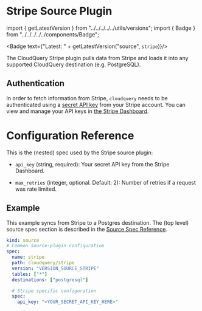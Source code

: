 # Stripe Source Plugin

import { getLatestVersion } from "../../../../../utils/versions";
import { Badge } from "../../../../../components/Badge";

<Badge text={"Latest: " + getLatestVersion("source", `stripe`)}/>

The CloudQuery Stripe plugin pulls data from Stripe and loads it into any supported CloudQuery destination (e.g. PostgreSQL).

## Authentication

In order to fetch information from Stripe, `cloudquery` needs to be authenticated using a [secret API key](https://stripe.com/docs/keys) from your Stripe account. You can view and manage your API keys in [the Stripe Dashboard](https://stripe.com/login?redirect=/account/apikeys).

# Configuration Reference

This is the (nested) spec used by the Stripe source plugin:

- `api_key` (string, required):
  Your secret API key from the Stripe Dashboard.

- `max_retries` (integer, optional. Default: 2):
  Number of retries if a request was rate limited.

## Example

This example syncs from Stripe to a Postgres destination. The (top level) source spec section is described in the [Source Spec Reference](https://www.cloudquery.io/docs/reference/source-spec).

```yaml
kind: source
# Common source-plugin configuration
spec:
  name: stripe
  path: cloudquery/stripe
  version: "VERSION_SOURCE_STRIPE"
  tables: ["*"]
  destinations: ["postgresql"]

  # Stripe specific configuration
  spec:
    api_key: "<YOUR_SECRET_API_KEY_HERE>"
```
